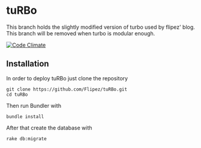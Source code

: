 # tuRBo
This branch holds the slightly modified version of turbo used by flipez' blog.
This branch will be removed when turbo is modular enough.

[![Code Climate](https://codeclimate.com/github/Flipez/tuRBo/badges/gpa.svg)](https://codeclimate.com/github/Flipez/tuRBo)

## Installation

In order to deploy tuRBo just clone the repository
```
git clone https://github.com/Flipez/tuRBo.git
cd tuRBo
```

Then run Bundler with
```
bundle install
```

After that create the database with
```
rake db:migrate
```
